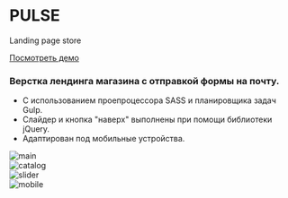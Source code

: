 # PULSE
Landing page store  

[Посмотреть демо](https://pulse-store.horoshere.ru/)

### Верстка лендинга магазина с отправкой формы на почту.
* С использованием проепроцессора SASS и планировщика задач Gulp.
* Слайдер и кнопка "наверх" выполнены при помощи библиотеки jQuery.
* Адаптирован под мобильные устройства.

![main](https://sun9-49.userapi.com/s/v1/ig2/8pfPhf_G4uv38EnOiVXqn7JHkqPVRd7X-lQl0Wnhc3-fL-_h091gfRAQHlLLoAf3pMoCMpyctHRT-Wve26S32O_2.jpg?size=948x425&quality=96&type=album)  
![catalog](https://sun9-4.userapi.com/s/v1/ig2/UQYoCDImAzyhIIwtD2CHgqVYcmI1vv6C5Z6hGdnQmluMvJfXIHFZIYmXNI7TOs3ODEfXyZXhhoR3AOQf2x4y2vYL.jpg?size=625x440&quality=96&type=album)  
![slider](https://sun9-64.userapi.com/s/v1/ig2/cmfKIiQa3_NxW09P6ycG-S0TvU1DhR2vZxWktvO2xNaQBVIvKWwK6NrNnB8Mi9tMWrRxUuuRUwahbUcGbHZYQuWM.jpg?size=852x438&quality=96&type=album)  
![mobile](https://sun9-85.userapi.com/s/v1/ig2/UVOgTJRuRhKi8Ed6x65ZJWuO3WWI2iVjW_MeV4KkhfChuMcSGyeJdOVEMiZWjhp6_dY-xwAKmKIR_94w5F5uKF47.jpg?size=261x428&quality=96&type=album)


